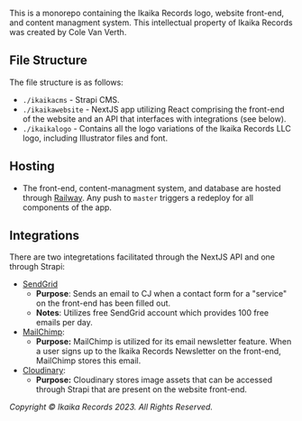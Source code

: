 This is a monorepo containing the Ikaika Records logo, website front-end, and content managment system. This intellectual property of Ikaika Records was created by Cole Van Verth.

## File Structure

The file structure is as follows:

- `./ikaikacms` - Strapi CMS.
- `./ikaikawebsite` - NextJS app utilizing React comprising the front-end of the website and an API that interfaces with integrations (see below).
- `./ikaikalogo` - Contains all the logo variations of the Ikaika Records LLC logo, including Illustrator files and font.

## Hosting

- The front-end, content-managment system, and database are hosted through [Railway](https://railway.app/). Any push to `master` triggers a redeploy for all components of the app.

## Integrations

There are two integretations facilitated through the NextJS API and one through Strapi:

- [SendGrid](https://sendgrid.com/)
  - **Purpose**: Sends an email to CJ when a contact form for a "service" on the front-end has been filled out.
  - **Notes**: Utilizes free SendGrid account which provides 100 free emails per day.
- [MailChimp](https://mailchimp.com/):
  - **Purpose:** MailChimp is utilized for its email newsletter feature. When a user signs up to the Ikaika Records Newsletter on the front-end, MailChimp stores this email.
- [Cloudinary](https://cloudinary.com/):
  - **Purpose:** Cloudinary stores image assets that can be accessed through Strapi that are present on the website front-end.

_Copyright © Ikaika Records 2023. All Rights Reserved._
